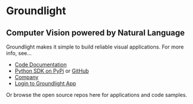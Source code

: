 # Groundlight
## Computer Vision powered by Natural Language

Groundlight makes it simple to build reliable visual applications.  For more info, see...

- [Code Documentation](https://code.groundlight.ai/python-sdk/docs/getting-started)
- [Python SDK on PyPi](https://pypi.org/project/groundlight/) or [GitHub](https://github.com/groundlight/python-sdk)
- [Company](https://www.groundlight.ai/)
- [Login to Groundlight App](https://app.groundlight.ai/)

Or browse the open source repos here for applications and code samples.
